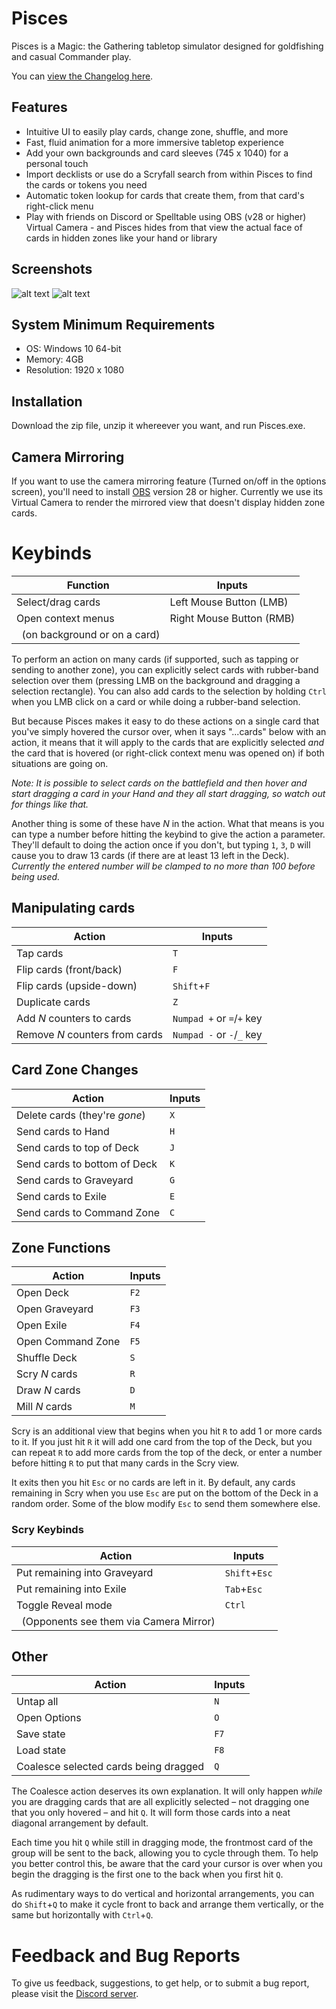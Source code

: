 # Pisces
Pisces is a Magic: the Gathering tabletop simulator designed for goldfishing and casual Commander play.

You can [view the Changelog here](CHANGELOG.md).

## Features
- Intuitive UI to easily play cards, change zone, shuffle, and more
- Fast, fluid animation for a more immersive tabletop experience
- Add your own backgrounds and card sleeves (745 x 1040) for a personal touch
- Import decklists or use do a Scryfall search from within Pisces to find the cards or tokens you need
- Automatic token lookup for cards that create them, from that card's right-click menu
- Play with friends on Discord or Spelltable using OBS (v28 or higher) Virtual Camera - and Pisces hides from that view the actual face of cards in hidden zones like your hand or library

## Screenshots
![alt text](https://gamesfreaksa.info/pisces/assets/pisces-1080p.png "Pisces screenshot 1")
![alt text](https://gamesfreaksa.info/pisces/assets/pisces-1080p-2.png "Pisces screenshot 2")

## System Minimum Requirements
- OS: Windows 10 64-bit
- Memory: 4GB
- Resolution: 1920 x 1080

## Installation
Download the zip file, unzip it whereever you want, and run Pisces.exe.

## Camera Mirroring
If you want to use the camera mirroring feature (Turned on/off in the `O`ptions screen), you'll need to install [OBS](https://obsproject.com/download) version 28 or higher. Currently we use its Virtual Camera to render the mirrored view that doesn't display hidden zone cards.

# Keybinds
|Function|Inputs|
|-|-|
|Select/drag cards|Left Mouse Button (LMB)|
|Open context menus|Right Mouse Button (RMB)|
|&nbsp;&nbsp;(on background or on a card)||

To perform an action on many cards (if supported, such as tapping or sending to another zone), you can explicitly select cards with rubber-band selection over them (pressing LMB on the background and dragging a selection rectangle). You can also add cards to the selection by holding `Ctrl` when you LMB click on a card or while doing a rubber-band selection.

But because Pisces makes it easy to do these actions on a single card that you've simply hovered the cursor over, when it says "...cards" below with an action, it means that it will apply to the cards that are explicitly selected *and* the card that is hovered (or right-click context menu was opened on) if both situations are going on.

*Note: It is possible to select cards on the battlefield and then hover and start dragging a card in your Hand and they all start dragging, so watch out for things like that.*

Another thing is some of these have *N* in the action. What that means is you can type a number before hitting the keybind to give the action a parameter. They'll default to doing the action once if you don't, but typing `1`, `3`, `D` will cause you to draw 13 cards (if there are at least 13 left in the Deck). *Currently the entered number will be clamped to no more than 100 before being used.*

## Manipulating cards
|Action|Inputs|
|-|-|
|Tap cards|`T`|
|Flip cards (front/back)|`F`|
|Flip cards (upside-down)|`Shift`+`F`|
|Duplicate cards|`Z`|
|Add *N* counters to cards|`Numpad +` or `=`/`+` key|
|Remove *N* counters from cards|`Numpad -` or `-`/`_` key|

## Card Zone Changes
|Action|Inputs|
|-|-|
|Delete cards (they're *gone*)|`X`|
|Send cards to Hand|`H`|
|Send cards to top of Deck|`J`|
|Send cards to bottom of Deck|`K`|
|Send cards to Graveyard|`G`|
|Send cards to Exile|`E`|
|Send cards to Command Zone|`C`|

## Zone Functions
|Action|Inputs|
|-|-|
|Open Deck|`F2`|
|Open Graveyard|`F3`|
|Open Exile|`F4`|
|Open Command Zone|`F5`|
|Shuffle Deck|`S`|
|Scry *N* cards|`R`|
|Draw *N* cards|`D`|
|Mill *N* cards|`M`|

Scry is an additional view that begins when you hit `R` to add 1 or more cards to it. If you just hit `R` it will add one card from the top of the Deck, but you can repeat `R` to add more cards from the top of the deck, or enter a number before hitting `R` to put that many cards in the Scry view.

It exits then you hit `Esc` or no cards are left in it. By default, any cards remaining in Scry when you use `Esc` are put on the bottom of the Deck in a random order. Some of the blow modify `Esc` to send them somewhere else.

### Scry Keybinds
|Action|Inputs|
|-|-|
|Put remaining into Graveyard|`Shift`+`Esc`|
|Put remaining into Exile|`Tab`+`Esc`|
|Toggle Reveal mode|`Ctrl`|
|&nbsp;&nbsp;(Opponents see them via Camera Mirror)||

## Other
|Action|Inputs|
|-|-|
|Untap all|`N`|
|Open Options|`O`|
|Save state|`F7`|
|Load state|`F8`|
|Coalesce selected cards being dragged|`Q`|

The Coalesce action deserves its own explanation. It will only happen *while* you are dragging cards that are all explicitly selected &ndash; not dragging one that you only hovered &ndash; and hit `Q`. It will form those cards into a neat diagonal arrangement by default.

Each time you hit `Q` while still in dragging mode, the frontmost card of the group will be sent to the back, allowing you to cycle through them. To help you better control this, be aware that the card your cursor is over when you begin the dragging is the first one to the back when you first hit `Q`.

As rudimentary ways to do vertical and horizontal arrangements, you can do `Shift`+`Q` to make it cycle front to back and arrange them vertically, or the same but horizontally with `Ctrl`+`Q`.

# Feedback and Bug Reports
To give us feedback, suggestions, to get help, or to submit a bug report, please visit the [Discord server](https://discord.gg/XxrzyphTPd).
